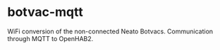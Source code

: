# botvac-mqtt
WiFi conversion of the non-connected Neato Botvacs. Communication through MQTT to OpenHAB2.
